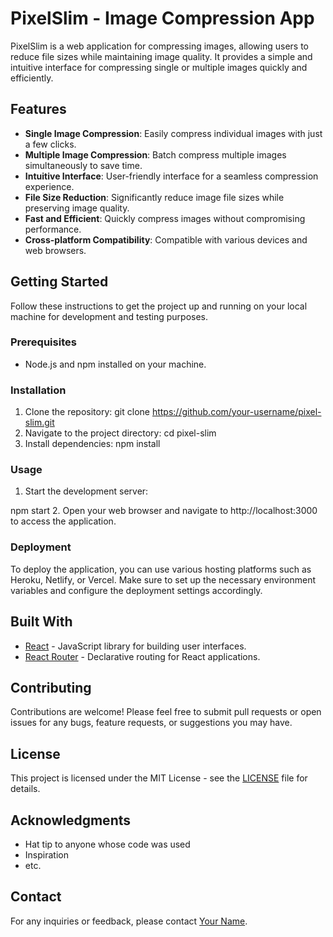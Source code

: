 # PixelSlim - Image Compression App

PixelSlim is a web application for compressing images, allowing users to reduce file sizes while maintaining image quality. It provides a simple and intuitive interface for compressing single or multiple images quickly and efficiently.

## Features

- **Single Image Compression**: Easily compress individual images with just a few clicks.
- **Multiple Image Compression**: Batch compress multiple images simultaneously to save time.
- **Intuitive Interface**: User-friendly interface for a seamless compression experience.
- **File Size Reduction**: Significantly reduce image file sizes while preserving image quality.
- **Fast and Efficient**: Quickly compress images without compromising performance.
- **Cross-platform Compatibility**: Compatible with various devices and web browsers.

## Getting Started

Follow these instructions to get the project up and running on your local machine for development and testing purposes.

### Prerequisites

- Node.js and npm installed on your machine.

### Installation

1. Clone the repository:
git clone https://github.com/your-username/pixel-slim.git
2. Navigate to the project directory:
cd pixel-slim
3. Install dependencies:
npm install

### Usage

1. Start the development server:

npm start
2. Open your web browser and navigate to http://localhost:3000 to access the application.

### Deployment

To deploy the application, you can use various hosting platforms such as Heroku, Netlify, or Vercel. Make sure to set up the necessary environment variables and configure the deployment settings accordingly.

## Built With

- [React](https://reactjs.org/) - JavaScript library for building user interfaces.
- [React Router](https://reactrouter.com/) - Declarative routing for React applications.

## Contributing

Contributions are welcome! Please feel free to submit pull requests or open issues for any bugs, feature requests, or suggestions you may have.

## License

This project is licensed under the MIT License - see the [LICENSE](LICENSE) file for details.

## Acknowledgments

- Hat tip to anyone whose code was used
- Inspiration
- etc.

## Contact

For any inquiries or feedback, please contact [Your Name](mailto:your-email@example.com).
